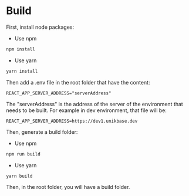 # Build

First, install node packages:

- Use npm
```sh
npm install
```
- Use yarn
```sh
yarn install
```

Then add a .env file in the root folder that have the content:

```env
REACT_APP_SERVER_ADDRESS="serverAddress"
```

The "serverAddress" is the address of the server of the environment that needs to be built.  For example in dev environment, that file will be:

```env
REACT_APP_SERVER_ADDRESS=https://dev1.unikbase.dev
```
Then, generate a build folder:

- Use npm
```sh
npm run build
```
- Use yarn
```sh
yarn build
```

Then, in the root folder, you will have a build folder.